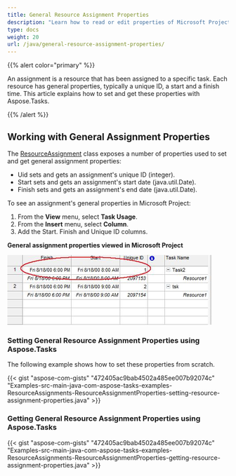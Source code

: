 ```yaml
---
title: General Resource Assignment Properties
description: "Learn how to read or edit properties of Microsoft Project (MPP/XML) resource assignments using Aspose.Tasks for Java."
type: docs
weight: 20
url: /java/general-resource-assignment-properties/
---
```


{{% alert color="primary" %}}

An assignment is a resource that has been assigned to a specific task. Each resource has general properties, typically a unique ID, a start and a finish time. This article explains how to set and get these properties with Aspose.Tasks.

{{% /alert %}}

## **Working with General Assignment Properties**
The [ResourceAssignment](https://apireference.aspose.com/tasks/java/com.aspose.tasks/ResourceAssignment) class exposes a number of properties used to set and get general assignment properties:

- Uid sets and gets an assignment's unique ID (integer).
- Start sets and gets an assignment's start date (java.util.Date).
- Finish sets and gets an assignment's end date (java.util.Date).

To see an assignment's general properties in Microsoft Project:
1. From the **View** menu, select **Task Usage**.
2. From the **Insert** menu, select **Column**.
3. Add the Start. Finish and Unique ID columns.

**General assignment properties viewed in Microsoft Project**

![open resource assignment properties in Microsoft Project](general-resource-assignment-properties_1.png)

### **Setting General Resource Assignment Properties using Aspose.Tasks**
The following example shows how to set these properties from scratch.

{{< gist "aspose-com-gists" "472405ac9bab4502a485ee007b92074c" "Examples-src-main-java-com-aspose-tasks-examples-ResourceAssignments-ResourceAssignmentProperties-setting-resource-assignment-properties.java" >}}

### **Getting General Resource Assignment Properties using Aspose.Tasks**
{{< gist "aspose-com-gists" "472405ac9bab4502a485ee007b92074c" "Examples-src-main-java-com-aspose-tasks-examples-ResourceAssignments-ResourceAssignmentProperties-getting-resource-assignment-properties.java" >}}
